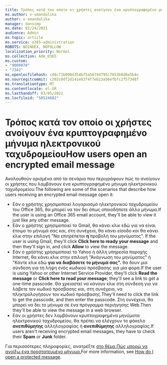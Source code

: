 ```yaml
---
title: Τρόπος κατά τον οποίο οι χρήστες ανοίγουν ένα κρυπτογραφημένο μήνυμα ηλεκτρονικού ταχυδρομείου
ms.author: v-smandalika
author: v-smandalika
manager: dansimp
ms.date: 02/24/2021
audience: Admin
ms.topic: article
ms.service: o365-administration
ROBOTS: NOINDEX, NOFOLLOW
localization_priority: Normal
ms.collection: Adm_O365
ms.custom:
- "9000078"
- "7342"
ms.openlocfilehash: c48c71b9084354bf5a56794795c7653b8d8e5b4c
ms.sourcegitcommit: c202c0df2d141e63f4f7eb13a56efbfc2f57348f
ms.translationtype: MT
ms.contentlocale: el-GR
ms.lasthandoff: 03/05/2021
ms.locfileid: "50524682"
---
```

# <a name="how-users-open-an-encrypted-email-message"></a><span data-ttu-id="0016f-102">Τρόπος κατά τον οποίο οι χρήστες ανοίγουν ένα κρυπτογραφημένο μήνυμα ηλεκτρονικού ταχυδρομείου</span><span class="sxs-lookup"><span data-stu-id="0016f-102">How users open an encrypted email message</span></span>

<span data-ttu-id="0016f-103">Ακολουθούν ορισμένα από τα σενάρια που περιγράφουν πώς το ανοίγουν οι χρήστες που λαμβάνουν ένα κρυπτογραφημένο μήνυμα ηλεκτρονικού ταχυδρομείου:</span><span class="sxs-lookup"><span data-stu-id="0016f-103">The following are some of the scenarios that describe how users receiving an encrypted email message open it:</span></span>

- <span data-ttu-id="0016f-104">Εάν ο χρήστης χρησιμοποιεί λογαριασμό ηλεκτρονικού ταχυδρομείου του Office 365, θα μπορεί να τον δει όπως οποιοδήποτε άλλο μήνυμα.</span><span class="sxs-lookup"><span data-stu-id="0016f-104">If the user is using an Office 365 email account, they'll be able to view it just like any other message.</span></span>
- <span data-ttu-id="0016f-105">Εάν ο χρήστης χρησιμοποιεί το Gmail, θα κάνει κλικ εδώ για να είναι έτοιμο το μήνυμά σας και, στη συνέχεια, θα κάνει είσοδο και θα κάνει κλικ στην επιλογή "Να επιτρέπεται **η** προβολή του μηνύματος". </span><span class="sxs-lookup"><span data-stu-id="0016f-105">If the user is using Gmail, they'll click **Click here to ready your message** and then they'll sign in, and click **Allow** to view the message.</span></span>
- <span data-ttu-id="0016f-106">Εάν ο χρήστης χρησιμοποιεί το Yahoo ή άλλη  υπηρεσία παροχής Internet, θα κάνει κλικ στην επιλογή "Ανάγνωση του μηνύματος" ή "Κάντε κλικ εδώ **για να διαβάσετε το μήνυμά σας".** θα δουν μια σύνδεση για τη λήψη ενός κωδικού πρόσβασης για μία φορά.</span><span class="sxs-lookup"><span data-stu-id="0016f-106">If the user is using Yahoo or other Internet Service Provider, they'll click **Read the message** or **Click here to read your message**; they'll see a link to get a one-time passcode.</span></span> <span data-ttu-id="0016f-107">Θα χρειαστεί να κάνουν κλικ στη σύνδεση για να λάβετε τον κωδικό πρόσβασης και, στη συνέχεια, να πληκτρολογήσουν τον κωδικό πρόσβασης.</span><span class="sxs-lookup"><span data-stu-id="0016f-107">They'll need to click the link to get the passcode, and then enter the passcode.</span></span> <span data-ttu-id="0016f-108">Στη συνέχεια, θα μπορεί να δει το μήνυμα σε ένα πρόγραμμα περιήγησης Web.</span><span class="sxs-lookup"><span data-stu-id="0016f-108">Then they'll be able to view the message in a web browser.</span></span>
- <span data-ttu-id="0016f-109">Εάν οι χρήστες δεν λαμβάνουν κρυπτογραφημένα μηνύματα ηλεκτρονικού ταχυδρομείου, θα πρέπει να ελέγχουν το φάκελο **ανεπιθύμητης** αλληλογραφίας ή **ανεπιθύμητης** αλληλογραφίας.</span><span class="sxs-lookup"><span data-stu-id="0016f-109">If users aren't receiving encrypted email messages, they have to check their **Spam** or **Junk** folder.</span></span>

<span data-ttu-id="0016f-110">Για περισσότερες πληροφορίες, ανατρέξτε [στο θέμα Πώς μπορώ να ανοίξω ένα προστατευμένο μήνυμα.](https://support.microsoft.com/topic/how-do-i-open-a-protected-message-1157a286-8ecc-4b1e-ac43-2a608fbf3098)</span><span class="sxs-lookup"><span data-stu-id="0016f-110">For more information, see [How do I open a protected message](https://support.microsoft.com/topic/how-do-i-open-a-protected-message-1157a286-8ecc-4b1e-ac43-2a608fbf3098).</span></span>